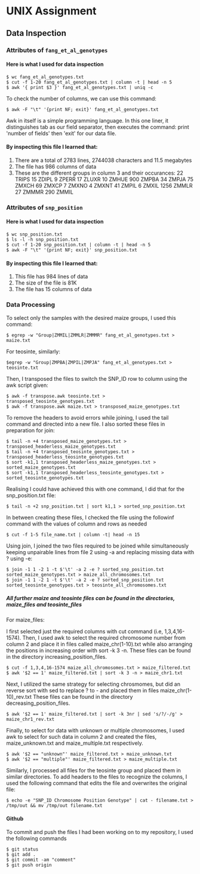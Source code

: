 # UNIX Assignment

## Data Inspection

### Attributes of `fang_et_al_genotypes`

#### Here is what I used for data inspection 

``` 
$ wc fang_et_al_genotypes.txt
$ cut -f 1-20 fang_et_al_genotypes.txt | column -t | head -n 5
$ awk '{ print $3 }' fang_et_al_genotypes.txt | uniq -c 
```
To check the number of columns, we can use this command:
``` 
$ awk -F "\t" '{print NF; exit}' fang_et_al_genotypes.txt
```
Awk in itself is a simple programming language. In this one liner, it distinguishes tab as our field separator, then executes the command: print 'number of fields' then 'exit' for our data file.

#### By inspecting this file I learned that:

1. There are a total of 2783 lines, 2744038 characters and 11.5 megabytes
2. The file has 986 columns of data 
3. These are the different groups in column 3 and their occurances: 
22 TRIPS
15 ZDIPL
9 ZPERR
17 ZLUXR
10 ZMHUE
900 ZMPBA
34 ZMPJA
75 ZMXCH
69 ZMXCP
7 ZMXNO
4 ZMXNT
41 ZMPIL
6 ZMXIL
1256 ZMMLR
27 ZMMMR
290 ZMMIL

### Attributes of `snp_position`

#### Here is what I used for data inspection 
```
$ wc snp_position.txt 
$ ls -l -h snp_position.txt 
$ cut -f 1-20 snp_position.txt | column -t | head -n 5
$ awk -F "\t" '{print NF; exit}' snp_position.txt 
```

#### By inspecting this file I learned that:

1. This file has 984 lines of data
2. The size of the file is 81K
3. The file has 15 columns of data 

### Data Processing

To select only the samples with the desired maize groups, I used this command: 
``` 
$ egrep -w "Group|ZMMIL|ZMMLR|ZMMMR" fang_et_al_genotypes.txt > maize.txt
```
For teosinte, similarly:
```
$egrep -w "Group|ZMPBA|ZMPIL|ZMPJA" fang_et_al_genotypes.txt > teosinte.txt
```

Then, I transposed the files to switch the SNP_ID row to column using the awk script given:
```
$ awk -f transpose.awk teosinte.txt > transposed_teosinte_genotypes.txt
$ awk -f transpose.awk maize.txt > transposed_maize_genotypes.txt
```
To remove the headers to avoid errors while joining, I used the tail command and directed into a new file. I also sorted these files in preparation for join:
```
$ tail -n +4 transposed_maize_genotypes.txt > transposed_headerless_maize_genotypes.txt
$ tail -n +4 transposed_teosinte_genotypes.txt > transposed_headerless_teosinte_genotypes.txt 
$ sort -k1,1 transposed_headerless_maize_genotypes.txt > sorted_maize_genotypes.txt
$ sort -k1,1 transposed_headerless_teosinte_genotypes.txt > sorted_teosinte_genotypes.txt
```
Realising I could have achieved this with one command, I did that for the snp_position.txt file:
```
$ tail -n +2 snp_position.txt | sort k1,1 > sorted_snp_position.txt
```

In between creating these files, I checked the file using the followinf command with the values of column and rows as needed
```
$ cut -f 1-5 file_name.txt | column -t| head -n 15
```
Using join, I joined the two files required to be joined while simultaneously keeping unpairable lines from file 2 using -a and replacing missing data with ? using -e:
```
$ join -1 1 -2 1 -t $'\t' -a 2 -e ? sorted_snp_position.txt sorted_maize_genotypes.txt > maize_all_chromosomes.txt 
$ join -1 1 -2 1 -t $'\t' -a 2 -e ? sorted_snp_position.txt sorted_teosinte_genotypes.txt > teosinte_all_chromosomes.txt
```

##### All further maize and teosinte files can be found in the directories, maize_files and teosinte_files

For maize_files:

I first selected just the required columns with cut command (i.e, 1,3,4,16-1574). Then, I used awk to select the required chromosome number from column 2 and place it in files called maize_chr(1-10).txt while also arranging the positions in increasing order with sort -k 3 -n. These files can be found in the directory increasing_position_files.
```
$ cut -f 1,3,4,16-1574 maize_all_chromosomes.txt > maize_filtered.txt
$ awk '$2 == 1' maize_filtered.txt | sort -k 3 -n > maize_chr1.txt
```
Next, I utilized the same strategy for selecting chrosmomes, but did an reverse sort with sed to replace ? to - and placed them in files maize_chr(1-10)_rev.txt
These files can be found in the directory decreasing_position_files.
```
$ awk '$2 == 1' maize_filtered.txt | sort -k 3nr | sed 's/?/-/g' > maize_chr1_rev.txt
```
Finally, to select for data with unknown or multiple chromosomes, I used awk to select for such data in column 2 and created the files, maize_unknown.txt and maize_multiple.txt respectively.
```
$ awk '$2 == "unknown"' maize_filtered.txt > maize_unknown.txt
$ awk '$2 == "multiple"' maize_filtered.txt > maize_multiple.txt
```
Similarly, I processed all files for the teosinte group and placed them in similar directories.
To add headers to the files to recognize the columns, I used the following command that edits the file and overwrites the original file:
```
$ echo -e "SNP_ID Chromosome Position Genotype" | cat - filename.txt > /tmp/out && mv /tmp/out filename.txt
```

#### Github
To commit and push the files I had been working on to my repository, I used the following commands
```
$ git status
$ git add .
$ git commit -am "comment"
$ git push origin
